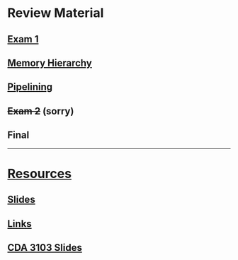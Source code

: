 # Review Material

## [Exam 1](https://github.com/aahadley/EEL-4768-Study-Material/blob/master/Exam%201/Exam1Review.md)

## [Memory Hierarchy](https://github.com/aahadley/EEL-4768-Study-Material/tree/master/Memory%20Hierarchy/Memory-Hierarchy.md)

## [Pipelining](https://github.com/aahadley/EEL-4768-Study-Material/blob/master/Pipeline/pipeline.md)

## ~~Exam 2~~ (sorry)

## Final

---

# [Resources](https://github.com/aahadley/EEL-4768-Study-Material/tree/master/Resources)

## [Slides](https://github.com/aahadley/EEL-4768-Study-Material/tree/master/Resources/Slides)

## [Links](https://github.com/aahadley/EEL-4768-Study-Material/blob/master/Resources/helpful_links.md)

## [CDA 3103 Slides](https://github.com/aahadley/EEL-4768-Study-Material/tree/master/Resources/CDA3103%20Slides)
